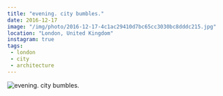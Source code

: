 ```yaml
---
title: "evening. city bumbles."
date: 2016-12-17
image: "/img/photo/2016-12-17-4c1ac29410d7bc65cc3030bc8dddc215.jpg"
location: "London, United Kingdom"
instagram: true
tags:
 - london
 - city
 - architecture
---
```


![evening. city bumbles.](/img/photo/2016-12-17-4c1ac29410d7bc65cc3030bc8dddc215.jpg)
